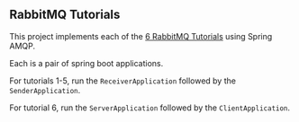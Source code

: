 RabbitMQ Tutorials
------------------

This project implements each of the [6 RabbitMQ Tutorials][1] using Spring AMQP.

Each is a pair of spring boot applications.

For tutorials 1-5, run the `ReceiverApplication` followed by the `SenderApplication`.

For tutorial 6, run the `ServerApplication` followed by the `ClientApplication`.

[1]: https://www.rabbitmq.com/getstarted.html
